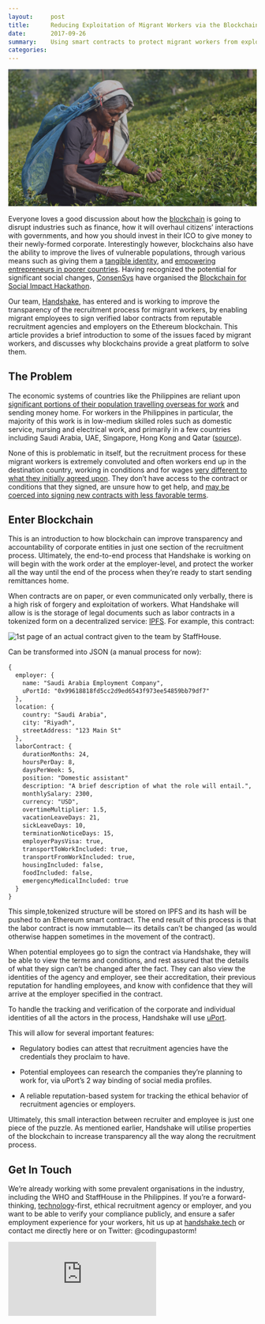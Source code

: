 ```yaml
---
layout:     post
title:      Reducing Exploitation of Migrant Workers via the Blockchain — Handshake.tech
date:       2017-09-26
summary:    Using smart contracts to protect migrant workers from exploitation.
categories: 
---
```


![](/images/handshake.png)

Everyone loves a good discussion about how the [blockchain](https://hackernoon.com/tagged/blockchain) is going to disrupt industries such as finance, how it will overhaul citizens’ interactions with governments, and how you should invest in their ICO to give money to their newly-formed corporate. Interestingly however, blockchains also have the ability to improve the lives of vulnerable populations, through various means such as giving them a [tangible identity](http://fortune.com/2017/06/19/id2020-blockchain-microsoft/), and [empowering entrepreneurs in poorer countries](https://hbr.org/2017/05/how-blockchain-could-help-emerging-markets-leap-ahead). Having recognized the potential for significant social changes, [ConsenSys](undefined) have organised the [Blockchain for Social Impact Hackathon](https://www.blockchainforsocialimpact.com/hackathon/).

Our team, [Handshake](http://handshake.tech/), has entered and is working to improve the transparency of the recruitment process for migrant workers, by enabling migrant employees to sign verified labor contracts from reputable recruitment agencies and employers on the Ethereum blockchain. This article provides a brief introduction to some of the issues faced by migrant workers, and discusses why blockchains provide a great platform to solve them.

## The Problem

The economic systems of countries like the Philippines are reliant upon [significant portions of their population travelling overseas for work](https://migranteinternational.org/2017/06/30/suma-2017-a-year-of-big-talk-band-aids-and-business-as-usual-for-ofws-and-families/) and sending money home. For workers in the Philippines in particular, the majority of this work is in low-medium skilled roles such as domestic service, nursing and electrical work, and primarily in a few countries including Saudi Arabia, UAE, Singapore, Hong Kong and Qatar ([source](https://centerformigrantadvocacy.com/history-of-philippine-migration/)).

None of this is problematic in itself, but the recruitment process for these migrant workers is extremely convoluted and often workers end up in the destination country, working in conditions and for wages [very different to what they initially agreed upon](https://www.usnews.com/news/best-countries/articles/2017-07-10/uae-is-no-paradise-for-migrant-workers). They don’t have access to the contract or conditions that they signed, are unsure how to get help, and [may be coerced into signing new contracts with less favorable terms](https://centerformigrantadvocacy.com/history-of-philippine-migration/).

## Enter Blockchain

This is an introduction to how blockchain can improve transparency and accountability of corporate entities in just one section of the recruitment process. Ultimately, the end-to-end process that Handshake is working on will begin with the work order at the employer-level, and protect the worker all the way until the end of the process when they’re ready to start sending remittances home.

When contracts are on paper, or even communicated only verbally, there is a high risk of forgery and exploitation of workers. What Handshake will allow is is the storage of legal documents such as labor contracts in a tokenized form on a decentralized service: [IPFS](https://ipfs.io/). For example, this contract:

![1st page of an actual contract given to the team by StaffHouse.](https://cdn-images-1.medium.com/max/2480/1*HzcBsyXtR80fmsL0ju3UHA.jpeg)

Can be transformed into JSON (a manual process for now):

    {
      employer: {
        name: "Saudi Arabia Employment Company",
        uPortId: "0x99618818fd5cc2d9ed6543f973ee54859bb79df7"
      },
      location: {
        country: "Saudi Arabia",
        city: "Riyadh",
        streetAddress: "123 Main St"
      },
      laborContract: {
        durationMonths: 24,
        hoursPerDay: 8,
        daysPerWeek: 5,
        position: "Domestic assistant"
        description: "A brief description of what the role will entail.",
        monthlySalary: 2300,
        currency: "USD",
        overtimeMultiplier: 1.5,
        vacationLeaveDays: 21,
        sickLeaveDays: 10,
        terminationNoticeDays: 15,
        employerPaysVisa: true,
        transportToWorkIncluded: true,
        transportFromWorkIncluded: true,
        housingIncluded: false,
        foodIncluded: false,
        emergencyMedicalIncluded: true
      }
    }

This simple,tokenized structure will be stored on IPFS and its hash will be pushed to an Ethereum smart contract. The end result of this process is that the labor contract is now immutable— its details can’t be changed (as would otherwise happen sometimes in the movement of the contract).

When potential employees go to sign the contract via Handshake, they will be able to view the terms and conditions, and rest assured that the details of what they sign can’t be changed after the fact. They can also view the identities of the agency and employer, see their accreditation, their previous reputation for handling employees, and know with confidence that they will arrive at the employer specified in the contract.

To handle the tracking and verification of the corporate and individual identities of all the actors in the process, Handshake will use [uPort](https://www.uport.me/).

This will allow for several important features:

* Regulatory bodies can attest that recruitment agencies have the credentials they proclaim to have.

* Potential employees can research the companies they’re planning to work for, via uPort’s 2 way binding of social media profiles.

* A reliable reputation-based system for tracking the ethical behavior of recruitment agencies or employers.

Ultimately, this small interaction between recruiter and employee is just one piece of the puzzle. As mentioned earlier, Handshake will utilise properties of the blockchain to increase transparency all the way along the recruitment process.

## Get In Touch

We’re already working with some prevalent organisations in the industry, including the WHO and StaffHouse in the Philippines. If you’re a forward-thinking, [technology](https://hackernoon.com/tagged/technology)-first, ethical recruitment agency or employer, and you want to be able to verify your compliance publicly, and ensure a safer employment experience for your workers, hit us up at [handshake.tech](http://handshake.tech/index.html) or contact me directly here or on Twitter: @codingupastorm!

 <iframe src="https://medium.com/media/3c851dac986ab6dbb2d1aaa91205a8eb" frameborder=0></iframe>
